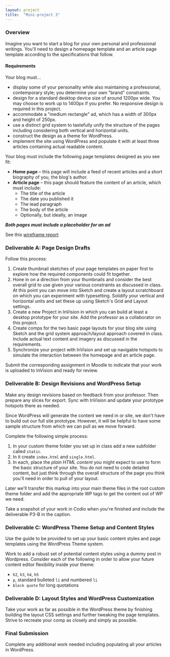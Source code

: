 ```yaml
---
layout: project
title:  "Mini-project 3"
---
```

### Overview

Imagine you want to start a blog for your own personal and professional writings. You'll need to design a homepage template and an article page template according to the specifications that follow.

#### Requirements

Your blog must...

* display some of your personality while also maintaining a professional, contemporary style; you determine your own "brand" constraints.
* design for a standard desktop device size of around 1200px wide. You may choose to work up to 1400px if you prefer. No responsive design is required in this project.
* accommodate a "medium rectangle" ad, which has a width of 300px and height of 250px.
* use a distinct grid system to tastefully unify the structure of the pages including considering both vertical and horizontal units.
* construct the design as a theme for WordPress.
* implement the site using WordPress and populate it with at least three articles containing actual readable content.

Your blog must include the following page templates designed as you see fit:

* **Home page** – this page will include a feed of recent articles and a short biography of you, the blog's author. 
* **Article page** – this page should feature the content of an article, which must include:
    * The title of the article
    * The date you published it
    * The lead paragraph
    * The body of the article
    * Optionally, but ideally, an image

***Both pages must include a placeholder for an ad***

See this [wireframe report](/docs/mp3-wireframe-report.pdf)

### Deliverable A: Page Design Drafts

Follow this process:

1. Create thumbnail sketches of your page templates on paper first to explore how the required components could fit together. 
2. Hone in on a direction from your thumbnails and consider the best overall grid to use given your various constraints as discussed in class. At this point you can move into Sketch and create a layout scratchboard on which you can experiment with typesetting. Solidify your vertical and horizontal units and set these up using Sketch's Grid and Layout settings.
3. Create a new Project in InVision in which you can build at least a desktop prototype for your site. Add the professor as a collaborator on this project.
4. Create comps for the two basic page layouts for your blog site using Sketch and the grid system approach/layout approach covered in class. Include actual text content and imagery as discussed in the requirements.
5. Synchronize your project with InVision and set up navigable hotspots to simulate the interaction between the homepage and an article page.

Submit the corresponding assignment in Moodle to indicate that your work is uploaded to InVision and ready for review.

### Deliverable B: Design Revisions and WordPress Setup

Make any design revisions based on feedback from your professor. Then prepare any slices for export. Sync with InVision and update your prototype hotspots there as needed.

Since WordPress will generate the content we need in or site, we don't have to build out our full site prototype. However, it will be helpful to have some sample structure from which we can pull as we move forward. 

Complete the following simple process:

1. In your custom theme folder you set up in class add a new subfolder called `static`.
2. In it create `index.html` and `single.html`.
3. In each, place the *plain HTML content* you might expect to use to form the basic structure of your site. You do not need to code detailed content, but just think through the overall structure of the page you think you'll need in order to pull of your layout. 

Later we'll transfer this markup into your main theme files in the root custom theme folder and add the appropriate WP tags to get the content out of WP we need. 

Take a snapshot of your work in Codio when you're finished and include the deliverable P3-B in the caption.  

### Deliverable C: WordPress Theme Setup and Content Styles 

Use the guide to be provided to set up your basic content styles and page templates using the WordPress Theme system.

Work to add a robust set of potential content styles using a dummy post in Wordpress. Consider each of the following in order to allow your future content editor flexibility inside your theme:

* `h2`, `h3`, `h4`, `h5`
* `p`, standard bulleted `li` and numbered `li`
* `block quote` for long quotations

### Deliverable D: Layout Styles and WordPress Customization

Take your work as far as possible in the WordPress theme by finishing building the layout CSS settings and further tweaking the page templates. Strive to recreate your comp as closely and simply as possible.

### Final Submission

Complete any additional work needed including populating all your articles in WordPress. 
